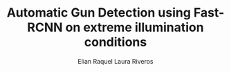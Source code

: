 ---
paperId: 18
author: Elian Raquel Laura Riveros
publicationauthor: Laura Riveros, E. R.
title: Automatic Gun Detection using Fast-RCNN on extreme illumination conditions
pdf: --
poster: Poster_Elian_Laura
alt: --
type: Poster
topic: Applications
link: 
conference: icml
year: 2019
tags: icml-2019-np
location: California, USA
---